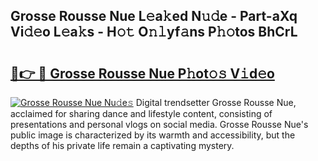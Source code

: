 ## Grosse Rousse Nue L𝚎a𝚔ed N𝚞𝚍e - Part-aXq Vi𝚍𝚎o L𝚎a𝚔s - H𝚘𝚝 O𝚗𝚕yf𝚊ns P𝚑𝚘tos BhCrL

# <h2><a href="http://kf2spc4.oniu.top/?m=Grosse+Rousse+Nue">🔗👉 🔴 Grosse Rousse Nue P𝚑ot𝚘𝚜 V𝚒d𝚎o</a></h2>

[![Grosse Rousse Nue Nu𝚍e𝚜](https://i.imgur.com/0qMVB7G.gif)](http://kf2spc4.oniu.top/?m=Grosse+Rousse+Nue)
Digital trendsetter Grosse Rousse Nue, acclaimed for sharing dance and lifestyle content, consisting of presentations and personal vlogs on social media. Grosse Rousse Nue's public image is characterized by its warmth and accessibility, but the depths of his private life remain a captivating mystery.  
